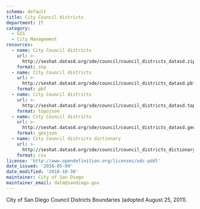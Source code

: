 ```yaml
---
schema: default
title: City Council districts
department: IT
category:
  - GIS
  - City Management
resources:
  - name: City Council districts
    url: >-
      http://seshat.datasd.org/sde/council/council_districts_datasd.zip
    format: shp
  - name: City Council districts
    url: >-
      http://seshat.datasd.org/sde/council/council_districts_datasd.pbf
    format: pbf
  - name: City Council districts
    url: >-
      http://seshat.datasd.org/sde/council/council_districts_datasd.topojson
    format: topojson
  - name: City Council districts
    url: >-
      http://seshat.datasd.org/sde/council/council_districts_datasd.geojson
    format: geojson
  - name: City Council districts dictionary
    url: >-
      http://seshat.datasd.org/sde/council/council_districts_dictionary_datasd.csv
    format: csv
license: 'http://www.opendefinition.org/licenses/odc-pddl'
date_issued: '2016-05-09'
date_modified: '2018-10-30'
maintainer: City of San Diego
maintainer_email: data@sandiego.gov
---
```

City of San Diego Council Districts Boundaries (adopted August 25, 2011).
